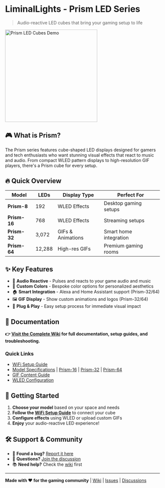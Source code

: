 # LiminalLights - Prism LED Series

> Audio-reactive LED cubes that bring your gaming setup to life

<img src="man.gif" alt="Prism LED Cubes Demo" width="300">

## 🎮 What is Prism?

The Prism series features cube-shaped LED displays designed for gamers and tech enthusiasts who want stunning visual effects that react to music and audio. From compact WLED pattern displays to high-resolution GIF players, there's a Prism cube for every setup.

## 🔥 Quick Overview

| Model | LEDs | Display Type | Perfect For |
|-------|------|--------------|-------------|
| **Prism-8** | 192 | WLED Effects | Desktop gaming setups |
| **Prism-16** | 768 | WLED Effects | Streaming setups |
| **Prism-32** | 3,072 | GIFs & Animations | Smart home integration |
| **Prism-64** | 12,288 | High-res GIFs | Premium gaming rooms |

## ✨ Key Features

- 🎵 **Audio Reactive** - Pulses and reacts to your game audio and music
- 🎨 **Custom Colors** - Bespoke color options for personalized aesthetics
- 🏠 **Smart Integration** - Alexa and Home Assistant support (Prism-32/64)
- 🖼️ **GIF Display** - Show custom animations and logos (Prism-32/64)
- 🔌 **Plug & Play** - Easy setup process for immediate visual impact

## 📖 Documentation

**👉 [Visit the Complete Wiki](https://github.com/1liminal1/LiminalLights/wiki) for full documentation, setup guides, and troubleshooting.**

### Quick Links
- [WiFi Setup Guide](https://github.com/1liminal1/LiminalLights/wiki/WiFi-Setup)
- [Model Specifications](https://github.com/1liminal1/LiminalLights/wiki/Prism-8) | [Prism-16](https://github.com/1liminal1/LiminalLights/wiki/Prism-16) | [Prism-32](https://github.com/1liminal1/LiminalLights/wiki/Prism-32) | [Prism-64](https://github.com/1liminal1/LiminalLights/wiki/Prism-64)
- [GIF Content Guide](https://github.com/1liminal1/LiminalLights/wiki/GIF-Setup)
- [WLED Configuration](https://github.com/1liminal1/LiminalLights/wiki/WLED-Setup)

## 🚀 Getting Started

1. **Choose your model** based on your space and needs
2. **Follow the [WiFi Setup Guide](https://github.com/1liminal1/LiminalLights/wiki/WiFi-Setup)** to connect your cube
3. **Configure effects** using WLED or upload custom GIFs
4. **Enjoy** your audio-reactive LED experience!

## 🛠️ Support & Community

- 🐛 **Found a bug?** [Report it here](https://github.com/1liminal1/LiminalLights/issues)
- 💬 **Questions?** [Join the discussion](https://github.com/1liminal1/LiminalLights/discussions)
- 📚 **Need help?** Check the [wiki](https://github.com/1liminal1/LiminalLights/wiki) first

---

**Made with ❤️ for the gaming community** | [Wiki](https://github.com/1liminal1/LiminalLights/wiki) | [Issues](https://github.com/1liminal1/LiminalLights/issues) | [Discussions](https://github.com/1liminal1/LiminalLights/discussions)

